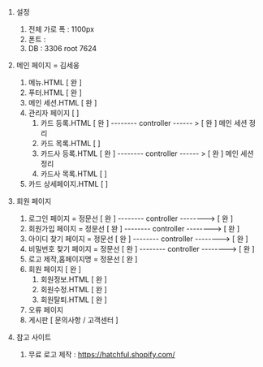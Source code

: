 
1. 설정
	1. 전체 가로 폭 : 1100px
	2. 폰트 : 
	3. DB : 3306 root 7624

1. 메인 페이지 = 김세웅
  	1. 메뉴.HTML  [ 완 ]
  	2. 푸터.HTML  [ 완 ] 
  	3. 메인 세션.HTML [ 완 ]
  	6. 관리자 페이지 [  ]
  		1. 카드 등록.HTML [ 완 ] 	-------- controller ------ > [ 완 ] 메인 세션 정리 
  		2. 카드 목록.HTML [  ] 	
  		3. 카드사 등록.HTML [ 완 ] -------- controller ------ > [ 완 ] 메인 세션 정리 
  		4. 카드사 목록.HTML [  ] 
  	7. 카드 상세페이지.HTML [ ] 
  
2. 회원 페이지 
  	1. 로그인 페이지 = 정문선 [ 완 ]  -------- controller --------> [ 완 ]
  	2. 회원가입 페이지 = 정문선  [ 완 ]  -------- controller --------> [ 완 ]
  	3. 아이디 찾기 페이지 = 정문선 [ 완 ] -------- controller --------> [ 완 ]
  	4. 비밀번호 찾기 페이지 = 정문선 [ 완 ] -------- controller --------> [ 완 ]
  	5. 로고 제작,홈페이지명 = 정문선 [ 완 ]
  	6. 회원 페이지 [ 완 ] 
  		1. 회원정보.HTML [ 완 ] 
  		2. 회원수정.HTML [ 완 ] 
  		3. 회원탈퇴.HTML [ 완 ]
  	7. 오류 페이지 
  	8. 게시판 [ 문의사항 / 고객센터 ] 

3. 참고 사이트 
  	1. 무료 로고 제작 : https://hatchful.shopify.com/
